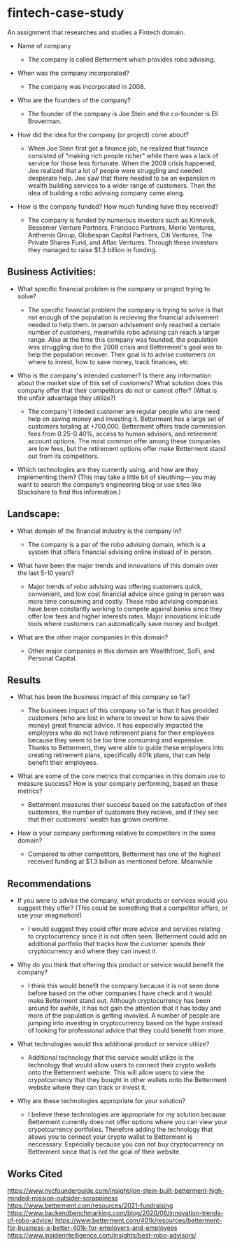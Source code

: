 # fintech-case-study
An assignment that researches and studies a Fintech domain. 
* Name of company
  - The company is called Betterment which provides robo advising. 

* When was the company incorporated?
  - The company was incorporated in 2008. 

* Who are the founders of the company?
  - The founder of the company is Joe Stein and the co-founder is Eli Broverman. 

* How did the idea for the company (or project) come about?
  - When Joe Stein first got a finance job, he realized that finance consisted of "making rich people richer" while there was a lack of service for those less
fortunate. When the 2008 crisis happened, Joe realized that a lot of people were struggling and needed desperate help. Joe saw that there needed to be an expansion in wealth building services to a wider range of customers. Then the idea of building a robo advising company came along. 

* How is the company funded? How much funding have they received?
  - The company is funded by numerous investors such as Kinnevik, Bessemer Venture Partners, Francisco Partners, Menlo Ventures, Anthemis Group, Globespan Capital Partners, Citi Ventures, The Private Shares Fund, and Aflac Ventures. Through these investors they managed to raise $1.3 billion in funding. 


## Business Activities:

* What specific financial problem is the company or project trying to solve?
  - The specific financial problem the company is trying to solve is that not enough of the population is recieving the financial advisement needed to help them. In person     advisement only reached a certain number of customers, meanwhile robo advising can reach a larger range. Also at the time this company was founded, the population was struggling due to the 2008 crisis and Betterment's goal was to help the population recover. Their goal is to advise customers on where to invest, how to save money, track finances, etc. 

* Who is the company's intended customer?  Is there any information about the market size of this set of customers?
What solution does this company offer that their competitors do not or cannot offer? (What is the unfair advantage they utilize?)
  - The company't inteded customer are regular people who are need help on saving money and investing it. Betterment has a large set of customers totaling at +700,000. Betterment offers trade commission fees from 0.25-0.40%, access to human advisors, and retirement account options. The most common offer among these companies are low fees, but the retirement options offer make Betterment stand out from its competitors. 

* Which technologies are they currently using, and how are they implementing them? (This may take a little bit of sleuthing–– you may want to search the company’s engineering blog or use sites like Stackshare to find this information.)


## Landscape:

* What domain of the financial industry is the company in?
  - The company is a par of the robo advising domain, which is a system that offers financial advising online instead of in person. 

* What have been the major trends and innovations of this domain over the last 5-10 years?
  - Major trends of robo advising was offering customers quick, convenient, and low cost financial advice since going in person was more time consuming and costly. These robo advising companies have been constantly working to compete against banks since they offer low fees and higher interests rates. Major innovations inlcude tools where customers can automatically save money and budget. 

* What are the other major companies in this domain?
  - Other major companies in this domain are Wealthfront, SoFi, and Personal Capital. 

## Results

* What has been the business impact of this company so far?
  - The businees impact of this company so far is that it has provided customers (who are lost in where to invest or how to save their money) great financial advice. It has especially impacted the employers who do not have retirement plans for their employees because they seem to be too time consuming and expensive. Thanks to Betterment, they were able to guide these employers into creating retirement plans, specifically 401k plans, that can help benefit their employees. 

* What are some of the core metrics that companies in this domain use to measure success? How is your company performing, based on these metrics?
  - Betterment measures their success based on the satisfaction of their customers, the number of customers they recieve, and if they see that their customers' wealth has grown overtime. 

* How is your company performing relative to competitors in the same domain?
  - Compared to other competitors, Betterment has one of the highest received funding at $1.3 billion as mentioned before. Meanwhile 


## Recommendations

* If you were to advise the company, what products or services would you suggest they offer? (This could be something that a competitor offers, or use your imagination!)
  - I would suggest they could offer more advice and services relating to cryptocurrency since it is not often seen. Betterment could add an additional portfolio that tracks how the customer spends their cryptocurrency and where they can invest it. 

* Why do you think that offering this product or service would benefit the company?
  - I think this would benefit the company because it is not seen done before based on the other companies I have check and it would make Betterment stand out. Although cryptocurrency has been around for awhile, it has not gain the attention that it has today and more of the population is getting invovled. A number of people are jumping into investing in cryptocurrency based on the hype instead of looking for professional advice that they could benefit from more. 

* What technologies would this additional product or service utilize?
  - Additional technology that this service would utilize is the technology that would allow users to connect their crypto wallets onto the Betterment website. This will allow users to view the crypotcurrency that they bought in other wallets onto the Betterment website where they can track or invest it. 

* Why are these technologies appropriate for your solution?
  - I believe these technologies are appropriate for my solution because Betterment currently does not offer options where you can view your crypotcurrency portfolios. Therefore adding the technology that allows you to connect your crypto wallet to Betterment is neccessary. Especially because you can not buy cryptocurrency on Betterment since that is not the goal of their website. 

## Works Cited

https://www.nycfounderguide.com/insight/jon-stein-built-betterment-high-minded-mission-outsider-scrappiness
https://www.betterment.com/resources/2021-fundraising
https://www.backendbenchmarking.com/blog/2020/06/innovation-trends-of-robo-advice/
https://www.betterment.com/401k/resources/betterment-for-business-a-better-401k-for-employers-and-employees
https://www.insiderintelligence.com/insights/best-robo-advisors/
